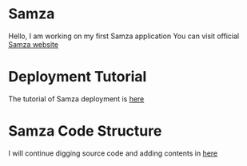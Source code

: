 # Samza
Hello, I am working on my first Samza application
You can visit official [Samza website](http://samza.apache.org/)

# Deployment Tutorial 
The tutorial of Samza deployment is [here](https://github.com/Swrrt/Samza/blob/master/Documentation/ClusterModeSamzaDeployment.pdf)

# Samza Code Structure
I will continue digging source code and adding contents in [here](https://github.com/Swrrt/Samza/tree/master/Documentation)


